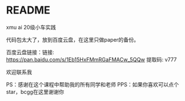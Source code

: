 # README
xmu ai 20级小车实践

代码包太大了，放到百度云盘，在这里只做paper的备份。

百度云盘链接：链接: https://pan.baidu.com/s/1Eb15HxFMmRGaFMACw_5QQw 提取码: v777 

欢迎联系我

PS：感谢在这个课程中帮助我的所有同学和老师
PPS：如果你喜欢可以点个star，bcgg在这里谢谢你
